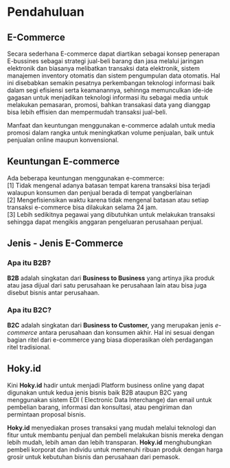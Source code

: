# Pendahuluan

## E-Commerce

Secara sederhana E-commerce dapat diartikan sebagai konsep penerapan E-bussines sebagai strategi jual-beli barang dan jasa melalui jaringan elektronik dan biasanya melibatkan transaksi data elektronik, sistem manajemen inventory otomatis dan sistem pengumpulan data otomatis. Hal ini disebabkan semakin pesatnya perkembangan teknologi informasi baik dalam segi efisiensi serta keamanannya, sehinnga memunculkan ide-ide gagasan untuk menjadikan teknologi informasi itu sebagai media untuk melakukan pemasaran, promosi, bahkan transakasi data yang dianggap bisa lebih effisien dan mempermudah transaksi jual-beli.

Manfaat dan keuntungan menggunakan e-commerce adalah untuk media promosi dalam rangka untuk meningkatkan volume penjualan, baik untuk penjualan online maupun konvensional.

## Keuntungan E-commerce

Ada beberapa keuntungan menggunakan e-commerce:   
\[1\] Tidak mengenal adanya batasan tempat karena transaksi bisa terjadi walaupun konsumen dan penjual berada di tempat yangberlainan  
\[2\] Mengefisiensikan waktu karena tidak mengenal batasan atau setiap transaksi e-commerce bisa dilakukan selama 24 jam.  
\[3\] Lebih sedikitnya pegawai yang dibutuhkan untuk melakukan transaksi sehingga dapat mengikis anggaran pengeluaran perusahaan penjual.

## Jenis - Jenis E-Commerce

### Apa itu B2B?

**B2B** adalah singkatan dari **Business to Business** yang artinya jika produk atau jasa dijual dari satu perusahaan ke perusahaan lain atau bisa juga disebut bisnis antar perusahaan.

### Apa itu B2C?

**B2C** adalah singkatan dari **Business to Customer,** yang merupakan jenis _e-commerce_ antara perusahaan dan konsumen akhir. Hal ini sesuai dengan bagian ritel dari e-commerce yang biasa dioperasikan oleh perdagangan ritel tradisional.

## Hoky.id

Kini **Hoky.id** hadir untuk menjadi Platform business online yang dapat digunakan untuk kedua jenis bisnis baik B2B ataupun B2C yang menggunakan sistem EDI \( Electronic Data Interchange\) dan email untuk pembelian barang, informasi dan konsultasi, atau pengiriman dan permintaan proposal bisnis.

**Hoky.id** menyediakan proses transaksi yang mudah melalui teknologi dan fitur untuk membantu penjual dan pembeli melakukan bisnis mereka dengan lebih mudah, lebih aman dan lebih transparan. **Hoky.id** menghubungkan pembeli korporat dan individu untuk memenuhi ribuan produk dengan harga grosir untuk kebutuhan bisnis dan perusahaan dari pemasok.



